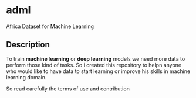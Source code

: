 # adml
Africa Dataset for Machine Learning
## Description
To train **machine learning** or **deep learning** models we need more data to perform those kind of tasks.
So i created  this repository to helpn anyone who would like to have data to start learning or improve his skills in 
machine learning domain.  

So read carefully the terms of use and contribution
